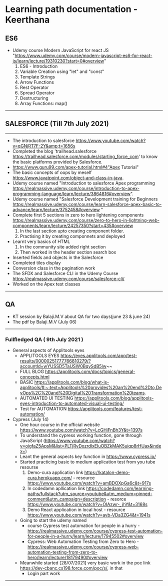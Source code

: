 # Learning path documentation - Keerthana
## ES6
-  Udemy course Modern JavaScript for react JS "https://www.udemy.com/course/modern-javascript-es6-for-react-js/learn/lecture/19310230?start=0#overview"
   1. ES6 - Introduction
   2. Variable Creation using "let" and "const"
   3. Template Strings
   4. Arrow Functions
   5. Rest Operator
   6. Spread Operator
   7. Destructuring
   8. Array Functions: map()

***
## SALESFORCE (Till 7th July 2021)
***
- The introduction to salesforce https://www.youtube.com/watch?v=qGNjRT7F-2Y&amp;t=1656s
- Completed the blog 'trailhead.salesforce https://trailhead.salesforce.com/modules/starting_force_com' to know the basic platforms provided by Salesforce.
- https://www.guru99.com/apex-tutorial.html#4"Apex Tutorial"
- The basic concepts of oops by meself https://www.javatpoint.com/object-and-class-in-java.
- Udemy course named "Introduction to salesforce Apex programming https://realmassive.udemy.com/course/introduction-to-apex-programming-language/learn/lecture/3864816#overview".
- Udemy course named "Salesforce Development training for Beginners https://realmassive.udemy.com/course/learn-salesforce-apex-basic-to-advance/learn/lecture/3752458#overview "
- Complete first 5 sections in zero to hero lightening components https://realmassive.udemy.com/course/zero-to-hero-in-lightning-web-components/learn/lecture/24257350?start=435#overview
  1. In the last section upto creating component folder.
  2. Practising it by creating componnets and deployed 
- Learnt very basics of HTML
  1. In the community site added right section
  2. Then worked in the header section search box
- Inserted fields and objects in the Salesforce
- Completed tiles display 
- Conversion class in the pagination work
- The SFDX and Salesforce CLI in the Udemy Course https://realmassive.udemy.com/course/salesforce-cli/
- Worked on the Apex test classes
***
## QA
- KT session by Balaji.M.V about QA for two days(june 23 & june 24)
- The pdf by Balaji.M.V (July 06)
***
### Fullfledged QA ( 9th July 2021 )
- General aspects of Applitools eyes
  - APPLITOOLS EYES https://eyes.applitools.com/app/test-results/00000251777766810279/?accountId=wYUSSD5TaUSW0BqvSdB5lw~~
  - FULL BLOG https://applitools.com/docs/topics/general-concepts.html
  - BASIC https://applitools.com/blog/what-is-applitools/#:~:text=Applitools%20provides%20an%20end%2Dto,DevOps%2C%20and%20Digital%20Transformation%20teams.
  - AUTOMATED UI TESTING https://applitools.com/blog/applitools-eyes-introduction-to-automated-visual-ui-testing/
  - Test for AUTOMATION https://applitools.com/features/test-automation/
- Cypress (July 14)
  - One hour course in the official website https://www.youtube.com/watch?v=LcGHiFnBh3Y&t=1397s
  - To understand the cypress working function, gone through JavaScript (https://www.youtube.com/watch?v=oigfaZ5ApsM&list=PLTjRvDozrdlxEIuOBZkMAK5uiqp8rHUax&index=)
  - Leant the general aspects key function in https://www.cypress.io/
  - Started practicing basic to medium application test from you tube resourse
    1. Demo-cura application link https://katalon-demo-cura.herokuapp.com/ - resource https://www.youtube.com/watch?v=amBDOXpGa6c&t=917s
    2. In codedamn apllication link https://codedamn.com/learning-paths/fullstack?utm_source=youtube&utm_medium=pinned-comment&utm_campaign=description - resorce https://www.youtube.com/watch?v=OIAzwr-_jhY&t=3168s
    3. Demo React application in local host - resource https://www.youtube.com/watch?v=avb-VDa3ZG4&t=1941s
  - Going to start the udemy named
       - course Cypress test automation for people in a hurry - https://realmassive.udemy.com/course/cypress-test-automation-for-people-in-a-hurry/learn/lecture/17945502#overview
       - Cypress: Web Automation Testing from Zero to Hero - https://realmassive.udemy.com/course/cypress-web-automation-testing-from-zero-to-hero/learn/lecture/18179490#overview
   -  Meanwhile started [28/07/2021]  very basic work in the poc link https://dev-cbanc.cs198.force.com/poc/s/, in that 
       - Login part work
***